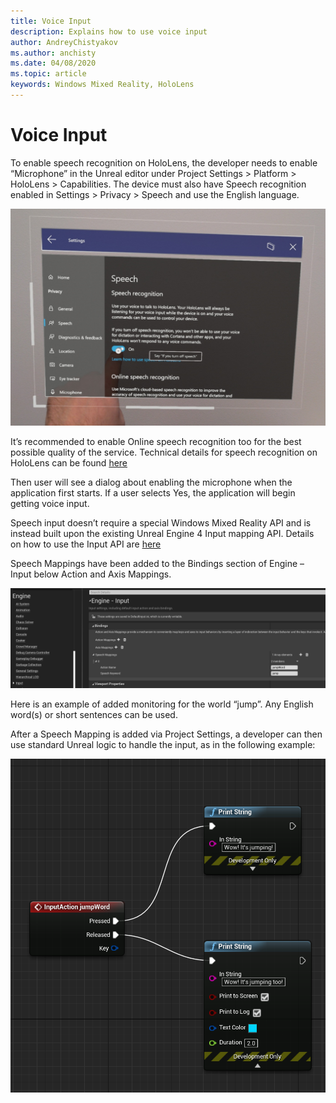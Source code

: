 ```yaml
---
title: Voice Input
description: Explains how to use voice input
author: AndreyChistyakov
ms.author: anchisty
ms.date: 04/08/2020
ms.topic: article
keywords: Windows Mixed Reality, HoloLens
---
```


# Voice Input

To enable speech recognition on HoloLens, the developer needs to enable “Microphone” in the Unreal editor under Project Settings > Platform > HoloLens > Capabilities. The device must also have Speech recognition enabled in Settings > Privacy > Speech and use the English language.

![Windows Speech recognition settings](images/unreal/speech-recognition-settings.png)

It’s recommended to enable Online speech recognition too for the best possible quality of the service. Technical details for speech recognition on HoloLens can be found [here](voice-input.md)

Then user will see a dialog about enabling the microphone when the application first starts. If a user selects Yes, the application will begin getting voice input.

Speech input doesn’t require a special Windows Mixed Reality API and is instead built upon the existing Unreal Engine 4 Input mapping API. Details on how to use the Input API are [here](https://docs.unrealengine.com/en-US/Gameplay/Input/index.html)

Speech Mappings have been added to the Bindings section of Engine – Input below Action and Axis Mappings. 

![UE4 Engine Input Setttings](images/unreal/engine-input.png)
 
Here is an example of added monitoring for the world “jump”. Any English word(s) or short sentences can be used. 

After a Speech Mapping is added via Project Settings, a developer can then use standard Unreal logic to handle the input, as in the following example: 
 
![Simple action for voice](images/unreal/input-action-bp.png)
